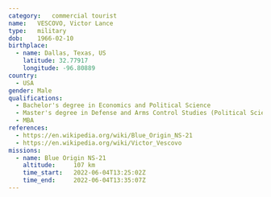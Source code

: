 ```yaml
---
category:	commercial tourist
name:	VESCOVO, Victor Lance
type:	military
dob:	1966-02-10
birthplace:
  - name: Dallas, Texas, US
    latitude: 32.77917
    longitude: -96.80889
country:
  - USA
gender:	Male
qualifications:
  - Bachelor's degree in Economics and Political Science
  - Master's degree in Defense and Arms Control Studies (Political Science)
  - MBA
references:
  - https://en.wikipedia.org/wiki/Blue_Origin_NS-21
  - https://en.wikipedia.org/wiki/Victor_Vescovo
missions:
  - name: Blue Origin NS-21
    altitude:     107 km
    time_start:   2022-06-04T13:25:02Z
    time_end:     2022-06-04T13:35:07Z
---
```

